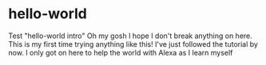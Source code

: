 # hello-world
Test "hello-world intro"
Oh my gosh I hope I don't break anything on here. This is my first time trying anything like this!  I've just followed the tutorial by now. I only got on here to help the world with Alexa as I learn myself
